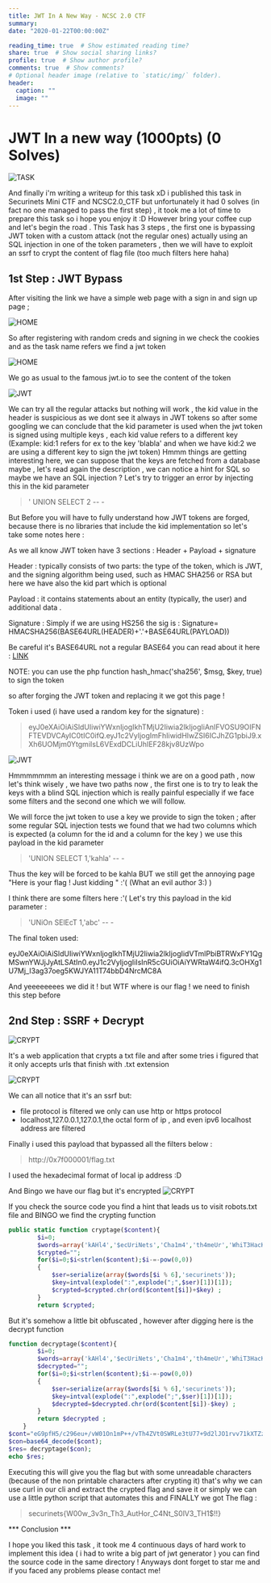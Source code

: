 ```yaml
---
title: JWT In A New Way - NCSC 2.0 CTF
summary:
date: "2020-01-22T00:00:00Z"

reading_time: true  # Show estimated reading time?
share: true  # Show social sharing links?
profile: true  # Show author profile?
comments: true  # Show comments?
# Optional header image (relative to `static/img/` folder).
header:
  caption: ""
  image: ""
---
```


# **JWT In a new way (1000pts) (0 Solves)** #
![TASK](https://i.imgur.com/YuMeMZE.png)

And finally i'm writing a writeup for this task xD i published this task in Securinets Mini CTF and NCSC2.0_CTF but unfortunately it had 0 solves (in fact no one managed to pass the first step) , it took me a lot of time to prepare this task so i hope you enjoy it :D
However bring your coffee cup and let's begin the road . This Task has 3 steps , the first one is bypassing JWT token with a custom attack (not the regular ones) actually using an SQL injection in one of the token parameters , then we will have to exploit an ssrf to crypt the content of flag file (too much filters here haha)
## 1st Step : JWT Bypass ##

After visiting the link we have a simple web page with a sign in and sign up page ; 

![HOME](https://i.imgur.com/y8vDSCL.png)

So after registering with random creds and signing in we check the cookies and as the task name refers we find a jwt token

![HOME](https://i.imgur.com/mmFsMEd.png)

We go as usual to the famous jwt.io to see the content of the token 

![JWT](https://i.imgur.com/TRIhUBU.png)

We can try all the regular attacks but nothing will work , the kid value in the header is suspicious as we dont see it always in JWT tokens so after some googling we can conclude
that the kid parameter is used when the jwt token is signed using multiple keys , each kid value refers to a different key (Example: kid:1 refers for ex to the key 'blabla' 
and when we have kid:2 we are using a different key to sign the jwt token) Hmmm things are getting interesting here, we can suppose that the keys are fetched from a database maybe ,
let's read again the description , we can notice a hint for SQL so maybe we have an SQL injection ? Let's try to trigger an error by injecting this in the kid parameter 
> ' UNION SELECT 2 -- -

But Before you will have to fully understand how JWT tokens are forged, because there is no libraries that include the kid implementation so let's take some notes here :

As we all know JWT token have 3 sections : Header + Payload + signature

Header : typically consists of two parts: the type of the token, which is JWT, and the signing algorithm being used, such as HMAC SHA256 or RSA but here we have also the kid part which is optional

Payload : it contains statements about an entity (typically, the user) and additional data .

Signature : Simply if we are using HS256 the sig is : Signature= HMACSHA256(BASE64URL(HEADER)+'.'+BASE64URL(PAYLOAD))

Be careful it's BASE64URL not a regular BASE64 you can read about it here : [LINK](https://fr.wikipedia.org/wiki/Base64#base64url)

NOTE: you can use the php function hash_hmac('sha256', $msg, $key, true) to sign the token

so after forging the JWT token and replacing it we got this page !

Token i used (i have used a random key for the signature) : 
> eyJ0eXAiOiAiSldUIiwiYWxnIjogIkhTMjU2Iiwia2lkIjogIiAnIFVOSU9OIFNFTEVDVCAyIC0tIC0ifQ.eyJ1c2VyIjogImFhIiwidHlwZSI6ICJhZG1pbiJ9.xXh6UOMjm0YtgmiIsL6VExdDCLiUhIEF28kjv8UzWpo

![JWT](https://imgur.com/GHbrcmm.png)

Hmmmmmmm an interesting message i think we are on a good path , now let's think wisely , we have two paths now , the first one is to try to leak the keys with a blind SQL injection which is really painful especially if we face some filters and the second one which we will follow.

We will force the jwt token to use a key we provide to sign the token ; after some regular SQL injection tests we found that we had two columns which is expected (a column for the id and a column for the key ) we use this payload in the kid parameter
> 'UNION SELECT 1,'kahla' -- -

Thus the key will be forced to be kahla BUT we still get the annoying page "Here is your flag ! Just kidding " :'( (What an evil author 3:) )

I think there are some filters here :'( Let's try this payload in the kid parameter :
> 'UNiOn SElEcT 1,'abc' -- -

The final token used:

eyJ0eXAiOiAiSldUIiwiYWxnIjogIkhTMjU2Iiwia2lkIjogIidVTmlPbiBTRWxFY1QgMSwnYWJjJyAtLSAtIn0.eyJ1c2VyIjogIiIsInR5cGUiOiAiYWRtaW4ifQ.3cOHXg1U7Mj_I3ag37oeg5KWJYA11T74bbD4NrcMC8A

And yeeeeeeees we did it ! but WTF where is our flag ! we need to finish this step before

## 2nd Step : SSRF + Decrypt ##

![CRYPT](https://imgur.com/BLjbHaj.png)

It's a web application that crypts a txt file and after some tries i figured that it only accepts urls that finish with .txt extension 

![CRYPT](https://imgur.com/9mPssf6.png)

We can all notice that it's an ssrf but:
- file protocol is filtered we only can use http or https protocol
- localhost,127.0.0.1,127.0.1,the octal form of ip , and even ipv6 localhost address are filtered

Finally i used this payload that bypassed all the filters below :
> http://0x7f000001/flag.txt

I used the hexadecimal format of local ip address :D 

And Bingo we have our flag but it's encrypted 
![CRYPT](https://imgur.com/cFehJVI.png)

If you check the source code you find a hint that leads us to visit robots.txt file and BINGO we find the crypting function

```php
public static function cryptage($content){
        $i=0;
        $words=array('kAHl4','$ecUriNets','Cha1m4','th4meUr','WhiT3HacK3Rs','Ani$Bo$$CoUldNtS0Lv31t');
        $crypted="";
        for($i=0;$i<strlen($content);$i-=-pow(0,0))
        {
            $ser=serialize(array($words[$i % 6],'securinets'));
            $key=intval(explode(":",explode(";",$ser)[1])[1]);
            $crypted=$crypted.chr(ord($content[$i])+$key) ;          
        }
        return $crypted;
```
 
 But it's somehow a little bit obfuscated , however after digging here is the decrypt function
 

```php
function decryptage($content){
        $i=0;
        $words=array('kAHl4','$ecUriNets','Cha1m4','th4meUr','WhiT3HacK3Rs','Ani$Bo$$CoUldNtS0Lv31t');
        $decrypted="";
        for($i=0;$i<strlen($content);$i-=-pow(0,0))
        {
            $ser=serialize(array($words[$i % 6],'securinets'));
            $key=intval(explode(":",explode(";",$ser)[1])[1]);
            $decrypted=$decrypted.chr(ord($content[$i])-$key) ;
        }
        return $decrypted ;
    }
$cont="eG9pfH5/c296eu+/vW01On1mP++/vTh4ZVt0SWRLe3tU77+9d2lJO1rvv71kXTZzYklkXk44MDcm77+9EA==" ;
$con=base64_decode($cont);
$res= decryptage($con);
echo $res;

```

Executing this will give you the flag but with some unreadable characters (because of the non printable characters after crypting it) that's why we can use curl in our cli and extract the crypted flag and save it or simply we can use a little python script
that automates this and FINALLY we got The flag :
> securinets{W00w_3v3n_Th3_AutHor_C4Nt_S0lV3_TH1$!!}

*** Conclusion ***

I hope you liked this task , it took me 4 continuous days of hard work to implement this idea ( i had to write a big part of jwt generator ) you can find the source code in the same directory ! Anyways dont forget to star me and if you faced any problems please contact me!

